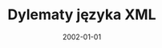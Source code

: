 ---
# Documentation: https://wowchemy.com/docs/managing-content/

title: Dylematy języka XML
subtitle: ''
summary: ''
authors:
- kazienko
tags: []
categories: []
date: '2002-01-01'
lastmod: 2022-10-07T05:47:49Z
featured: false
draft: false

# Featured image
# To use, add an image named `featured.jpg/png` to your page's folder.
# Focal points: Smart, Center, TopLeft, Top, TopRight, Left, Right, BottomLeft, Bottom, BottomRight.
image:
  caption: ''
  focal_point: ''
  preview_only: false

# Projects (optional).
#   Associate this post with one or more of your projects.
#   Simply enter your project's folder or file name without extension.
#   E.g. `projects = ["internal-project"]` references `content/project/deep-learning/index.md`.
#   Otherwise, set `projects = []`.
projects: []
publishDate: '2022-10-07T05:47:48.524688Z'
publication_types:
- '2'
abstract: ''
publication: '*Telenet Forum*'
---